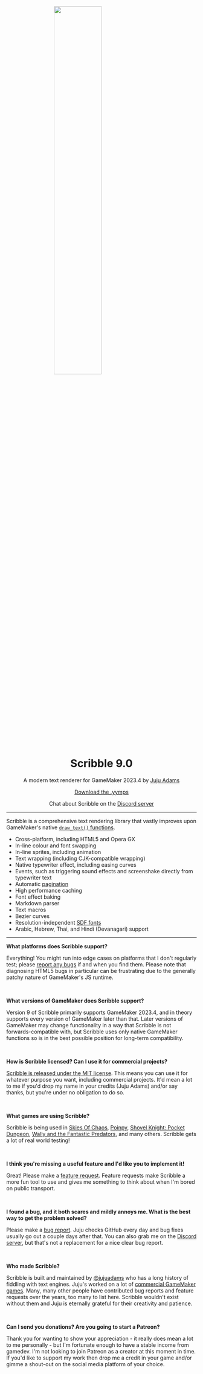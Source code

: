 <img src="https://raw.githubusercontent.com/JujuAdams/scribble/master/LOGO.png" width="50%" style="display: block; margin: auto;" />
<h1 align="center">Scribble 9.0</h1>
<p align="center">A modern text renderer for GameMaker 2023.4 by <a href="https://twitter.com/jujuadams" target="_blank">Juju Adams</a></p>

<p align="center"><a href="https://github.com/JujuAdams/scribble/releases/">Download the .yymps</a></p>
<p align="center">Chat about Scribble on the <a href="https://discord.gg/8krYCqr">Discord server</a></p>

---

Scribble is a comprehensive text rendering library that vastly improves upon GameMaker's native [`draw_text()` functions](https://manual.yoyogames.com/GameMaker_Language/GML_Reference/Drawing/Text/Text.htm).

- Cross-platform, including HTML5 and Opera GX
- In-line colour and font swapping
- In-line sprites, including animation
- Text wrapping (including CJK-compatible wrapping)
- Native typewriter effect, including easing curves
- Events, such as triggering sound effects and screenshake directly from typewriter text
- Automatic [pagination](https://en.wikipedia.org/wiki/Pagination)
- High performance caching
- Font effect baking
- Markdown parser
- Text macros
- Bezier curves
- Resolution-independent [SDF fonts](font-sdf)
- Arabic, Hebrew, Thai, and Hindi (Devanagari) support

---

**What platforms does Scribble support?**

Everything! You might run into edge cases on platforms that I don't regularly test; please [report any bugs](https://github.com/JujuAdams/Scribble/issues) if and when you find them. Please note that diagnosing HTML5 bugs in particular can be frustrating due to the generally patchy nature of GameMaker's JS runtime.

&nbsp;

**What versions of GameMaker does Scribble support?**

Version 9 of Scribble primarily supports GameMaker 2023.4, and in theory supports every version of GameMaker later than that. Later versions of GameMaker may change functionality in a way that Scribble is not forwards-compatible with, but Scribble uses only native GameMaker functions so is in the best possible position for long-term compatibility.

&nbsp;

**How is Scribble licensed? Can I use it for commercial projects?**

[Scribble is released under the MIT license](https://github.com/JujuAdams/Scribble/blob/master/LICENSE). This means you can use it for whatever purpose you want, including commercial projects. It'd mean a lot to me if you'd drop my name in your credits (Juju Adams) and/or say thanks, but you're under no obligation to do so.

&nbsp;

**What games are using Scribble?**

Scribble is being used in [Skies Of Chaos](https://www.youtube.com/watch?v=dSyWXQv3HOY), [Poinpy](https://www.devolverdigital.com/games/poinpy), [Shovel Knight: Pocket Dungeon](https://www.yachtclubgames.com/games/shovel-knight-pocket-dungeon), [Wally and the Fantastic Predators](https://store.steampowered.com/app/1077450/Wally_and_the_FANTASTIC_PREDATORS/), and many others. Scribble gets a lot of real world testing!

&nbsp;

**I think you're missing a useful feature and I'd like you to implement it!**

Great! Please make a [feature request](https://github.com/JujuAdams/scribble/issues). Feature requests make Scribble a more fun tool to use and gives me something to think about when I'm bored on public transport.

&nbsp;

**I found a bug, and it both scares and mildly annoys me. What is the best way to get the problem solved?**

Please make a [bug report](https://github.com/JujuAdams/scribble/issues). Juju checks GitHub every day and bug fixes usually go out a couple days after that. You can also grab me on the [Discord server](https://discord.gg/8krYCqr), but that's not a replacement for a nice clear bug report.

&nbsp;

**Who made Scribble?**

Scribble is built and maintained by [@jujuadams](https://twitter.com/jujuadams) who has a long history of fiddling with text engines. Juju's worked on a lot of [commercial GameMaker games](http://www.jujuadams.com/). Many, many other people have contributed bug reports and feature requests over the years, too many to list here. Scribble wouldn't exist without them and Juju is eternally grateful for their creativity and patience.

&nbsp;

**Can I send you donations? Are you going to start a Patreon?**

Thank you for wanting to show your appreciation - it really does mean a lot to me personally - but I'm fortunate enough to have a stable income from gamedev. I'm not looking to join Patreon as a creator at this moment in time. If you'd like to support my work then drop me a credit in your game and/or gimme a shout-out on the social media platform of your choice.